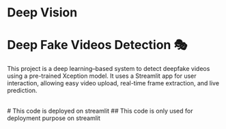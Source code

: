 # Deep Vision  
# Deep Fake Videos Detection 🎭
This project is a deep learning–based system to detect deepfake videos using a pre-trained Xception model. It uses a Streamlit app for user interaction, allowing easy video upload, real-time frame extraction, and live prediction.

<br>
# This code is deployed on streamlit 
## This code is only used for deployment purpose on streamlit
